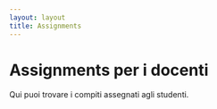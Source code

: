 ```yaml
---
layout: layout
title: Assignments
---
```


<h1>Assignments per i docenti</h1>
<p>Qui puoi trovare i compiti assegnati agli studenti.</p>
